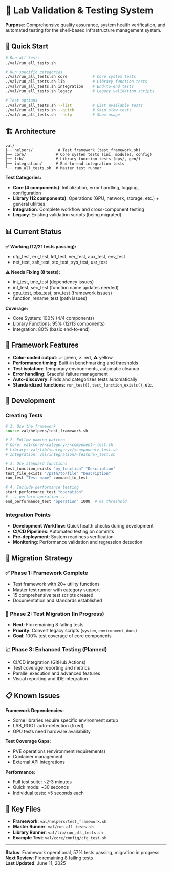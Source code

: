 # 🧪 Lab Validation & Testing System

**Purpose**: Comprehensive quality assurance, system health verification, and automated testing for the shell-based infrastructure management system.

## 🚀 Quick Start

```bash
# Run all tests
./val/run_all_tests.sh

# Run specific categories  
./val/run_all_tests.sh core           # Core system tests
./val/run_all_tests.sh lib            # Library function tests  
./val/run_all_tests.sh integration    # End-to-end tests
./val/run_all_tests.sh legacy         # Legacy validation scripts

# Test options
./val/run_all_tests.sh --list         # List available tests
./val/run_all_tests.sh --quick        # Skip slow tests
./val/run_all_tests.sh --help         # Show usage
```

## 🏗️ Architecture

```
val/
├── helpers/           # Test framework (test_framework.sh)
├── core/             # Core system tests (ini, modules, config)
├── lib/              # Library function tests (ops/, gen/)
├── integration/      # End-to-end integration tests
└── run_all_tests.sh  # Master test runner
```

**Test Categories:**
- **Core (4 components)**: Initialization, error handling, logging, configuration
- **Library (12 components)**: Operations (GPU, network, storage, etc.) + general utilities
- **Integration**: Complete workflow and cross-component testing
- **Legacy**: Existing validation scripts (being migrated)

## 📊 Current Status

**✅ Working (12/21 tests passing):**
- cfg_test, err_test, lo1_test, ver_test, aux_test, env_test
- net_test, ssh_test, sto_test, sys_test, usr_test

**⚠️ Needs Fixing (8 tests):**
- ini_test, tme_test (dependency issues)
- inf_test, sec_test (function name updates needed)
- gpu_test, pbs_test, srv_test (framework issues)
- function_rename_test (path issues)

**Coverage:**
- Core System: 100% (4/4 components)
- Library Functions: 95% (12/13 components)  
- Integration: 80% (basic end-to-end)

## 🔧 Framework Features

- **Color-coded output**: ✓ green, ✗ red, ⚠ yellow
- **Performance timing**: Built-in benchmarking and thresholds
- **Test isolation**: Temporary environments, automatic cleanup
- **Error handling**: Graceful failure management
- **Auto-discovery**: Finds and categorizes tests automatically
- **Standardized functions**: `run_test()`, `test_function_exists()`, etc.

## 🎯 Development

### Creating Tests

```bash
# 1. Use the framework
source val/helpers/test_framework.sh

# 2. Follow naming pattern
# Core: val/core/<category>/<component>_test.sh
# Library: val/lib/<category>/<component>_test.sh  
# Integration: val/integration/<feature>_test.sh

# 3. Use standard functions
test_function_exists "my_function" "Description"
test_file_exists "/path/to/file" "Description"
run_test "Test name" command_to_test

# 4. Include performance testing
start_performance_test "operation"
# ... perform operation ...
end_performance_test "operation" 1000  # ms threshold
```

### Integration Points

- **Development Workflow**: Quick health checks during development
- **CI/CD Pipelines**: Automated testing on commits
- **Pre-deployment**: System readiness verification
- **Monitoring**: Performance validation and regression detection

## 🚧 Migration Strategy

### ✅ Phase 1: Framework Complete
- Test framework with 20+ utility functions
- Master test runner with category support
- 15 comprehensive test scripts created
- Documentation and standards established

### 🔄 Phase 2: Test Migration (In Progress)
- **Next**: Fix remaining 8 failing tests
- **Priority**: Convert legacy scripts (`system`, `environment`, `docs`)
- **Goal**: 100% test coverage of core components

### 📈 Phase 3: Enhanced Testing (Planned)
- CI/CD integration (GitHub Actions)
- Test coverage reporting and metrics
- Parallel execution and advanced features
- Visual reporting and IDE integration

## 📋 Known Issues

**Framework Dependencies:**
- Some libraries require specific environment setup
- LAB_ROOT auto-detection (fixed)
- GPU tests need hardware availability

**Test Coverage Gaps:**
- PVE operations (environment requirements)
- Container management
- External API integrations

**Performance:**
- Full test suite: ~2-3 minutes
- Quick mode: ~30 seconds
- Individual tests: <5 seconds each

## 🔗 Key Files

- **Framework**: `val/helpers/test_framework.sh`
- **Master Runner**: `val/run_all_tests.sh`
- **Library Runner**: `val/lib/run_all_tests.sh`
- **Example Test**: `val/core/config/cfg_test.sh`

---

**Status**: Framework operational, 57% tests passing, migration in progress  
**Next Review**: Fix remaining 8 failing tests  
**Last Updated**: June 11, 2025
